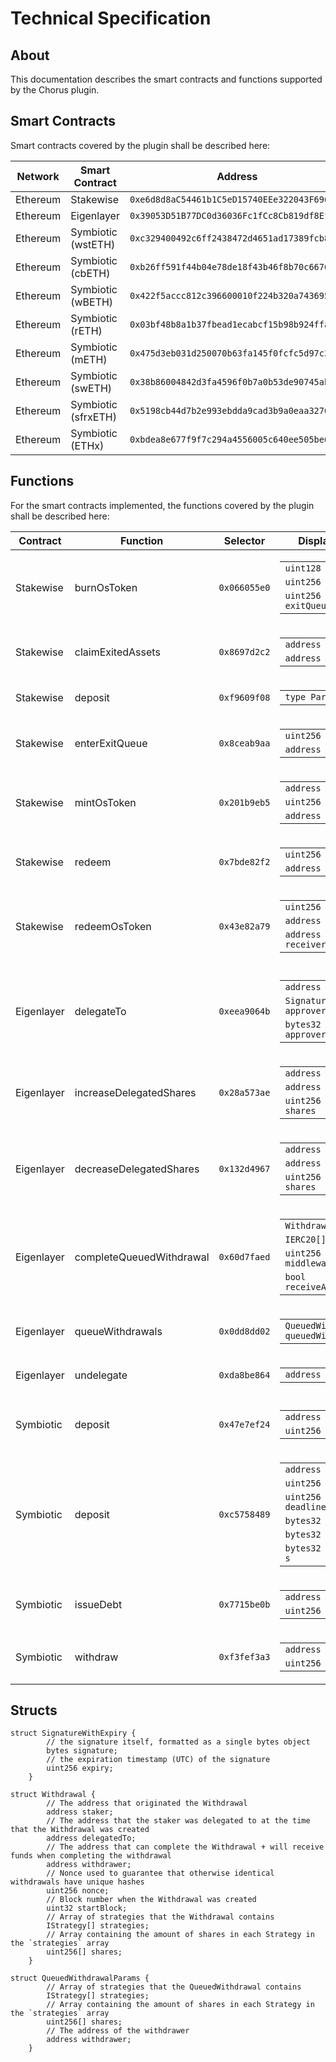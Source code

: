 # Technical Specification

## About

This documentation describes the smart contracts and functions supported by the Chorus plugin.

## Smart Contracts

Smart contracts covered by the plugin shall be described here:

|  Network | Smart Contract      | Address |
|   ----   |      ----           |   ---   |
| Ethereum | Stakewise           | `0xe6d8d8aC54461b1C5eD15740EEe322043F696C08` |
| Ethereum | Eigenlayer          | `0x39053D51B77DC0d36036Fc1fCc8Cb819df8Ef37A` |
| Ethereum | Symbiotic (wstETH)  | `0xc329400492c6ff2438472d4651ad17389fcb843a` |
| Ethereum | Symbiotic (cbETH)   | `0xb26ff591f44b04e78de18f43b46f8b70c6676984` |
| Ethereum | Symbiotic (wBETH)   | `0x422f5accc812c396600010f224b320a743695f85` |
| Ethereum | Symbiotic (rETH)    | `0x03bf48b8a1b37fbead1ecabcf15b98b924ffa5ac` |
| Ethereum | Symbiotic (mETH)    | `0x475d3eb031d250070b63fa145f0fcfc5d97c304a` |
| Ethereum | Symbiotic (swETH)   | `0x38b86004842d3fa4596f0b7a0b53de90745ab654` |
| Ethereum | Symbiotic (sfrxETH) | `0x5198cb44d7b2e993ebdda9cad3b9a0eaa32769d2` |
| Ethereum | Symbiotic (ETHx)    | `0xbdea8e677f9f7c294a4556005c640ee505be6925` |

## Functions

For the smart contracts implemented, the functions covered by the plugin shall be described here:

|Contract |    Function   | Selector  | Displayed Parameters |
|   ---   |    ---        | ---       | --- |
|Stakewise  | burnOsToken | `0x066055e0`| <table><tbody> <tr><td><code>uint128 osTokenShares</code></td></tr> <tr><td><code>uint256 timestamp</code></td></tr> <tr><td><code>uint256 exitQueueIndex</code></td></tr> </tbody></table> |
|Stakewise  | claimExitedAssets | `0x8697d2c2`| <table><tbody> <tr><td><code>address receiver</code></td></tr> <tr><td><code>address referrer</code></td></tr> </tbody></table> |
|Stakewise  | deposit | `0xf9609f08`| <table><tbody> <tr><td><code>type ParameterName</code></td></tr> </tbody></table> |
|Stakewise  | enterExitQueue | `0x8ceab9aa`| <table><tbody> <tr><td><code>uint256 shares</code></td></tr> <tr><td><code>address receiver</code></td></tr> </tbody></table> |
|Stakewise  | mintOsToken | `0x201b9eb5`| <table><tbody> <tr><td><code>address receiver</code></td></tr> <tr><td><code>uint256 osTokenShares</code></td></tr> <tr><td><code>address referrer</code></td></tr> </tbody></table> |
|Stakewise  | redeem | `0x7bde82f2`| <table><tbody> <tr><td><code>uint256 shares</code></td></tr> <tr><td><code>address receiver</code></td></tr> </tbody></table> |
|Stakewise  | redeemOsToken | `0x43e82a79`| <table><tbody> <tr><td><code>uint256 osTokenShares</code></td></tr> <tr><td><code>address owner</code></td></tr> <tr><td><code>address receiver</code></td></tr></tbody></table> |
|||||
|Eigenlayer  | delegateTo | `0xeea9064b`| <table><tbody> <tr><td><code>address operator</code></td></tr> <tr><td><code>SignatureWithExpiry approverSignatureAndExpiry</code></td></tr> <tr><td><code>bytes32 approverSalt</code></td></tr> </tbody></table> |
|Eigenlayer  | increaseDelegatedShares | `0x28a573ae`| <table><tbody> <tr><td><code>address staker</code></td></tr> <tr><td><code>address strategy</code></td></tr> <tr><td><code>uint256 shares</code></td></tr> </tbody></table> |
|Eigenlayer  | decreaseDelegatedShares | `0x132d4967`| <table><tbody> <tr><td><code>address staker</code></td></tr> <tr><td><code>address strategy</code></td></tr> <tr><td><code>uint256 shares</code></td></tr> </tbody></table> |
|Eigenlayer  | completeQueuedWithdrawal | `0x60d7faed`| <table><tbody> <tr><td><code>Withdrawal withdrawal</code></td></tr> <tr><td><code>IERC20[] tokens</code></td></tr> <tr><td><code>uint256 middlewareTimesIndex</code></td></tr> <tr><td><code>bool receiveAsTokens</code></td></tr> </tbody></table> |
|Eigenlayer  | queueWithdrawals           | `0x0dd8dd02`| <table><tbody> <tr><td><code>QueuedWithdrawalParams[] queuedWithdrawalParams</code></td></tr> </tbody></table> |
|Eigenlayer  | undelegate | `0xda8be864`| <table><tbody> <tr><td><code>address staker</code></td></tr> </tbody></table> |
|||||
|Symbiotic  | deposit | `0x47e7ef24`| <table><tbody> <tr><td><code>address recipient</code></td></tr> <tr><td><code>uint256 amount</code></td></tr> </tbody></table> |
|Symbiotic  | deposit | `0xc5758489`| <table><tbody> <tr><td><code>address recipient</code></td></tr> <tr><td><code>uint256 amount</code></td></tr> <tr><td><code>uint256 deadline</code></td></tr> <tr><td><code>bytes32 v</code></td></tr> <tr><td><code>bytes32 r</code></td></tr> <tr><td><code>bytes32 s</code></td></tr></tbody></table> |
|Symbiotic  | issueDebt | `0x7715be0b`| <table><tbody> <tr><td><code>address recipient</code></td></tr> <tr><td><code>uint256 amount</code></td></tr> </tbody></table> |
|Symbiotic  | withdraw | `0xf3fef3a3`| <table><tbody> <tr><td><code>address recipient</code></td></tr> <tr><td><code>uint256 amount</code></td></tr> </tbody></table> |

## Structs

```solidity
struct SignatureWithExpiry {
        // the signature itself, formatted as a single bytes object
        bytes signature;
        // the expiration timestamp (UTC) of the signature
        uint256 expiry;
    }
```

```solidity
struct Withdrawal {
        // The address that originated the Withdrawal
        address staker;
        // The address that the staker was delegated to at the time that the Withdrawal was created
        address delegatedTo;
        // The address that can complete the Withdrawal + will receive funds when completing the withdrawal
        address withdrawer;
        // Nonce used to guarantee that otherwise identical withdrawals have unique hashes
        uint256 nonce;
        // Block number when the Withdrawal was created
        uint32 startBlock;
        // Array of strategies that the Withdrawal contains
        IStrategy[] strategies;
        // Array containing the amount of shares in each Strategy in the `strategies` array
        uint256[] shares;
    }
```

```solidity
struct QueuedWithdrawalParams {
        // Array of strategies that the QueuedWithdrawal contains
        IStrategy[] strategies;
        // Array containing the amount of shares in each Strategy in the `strategies` array
        uint256[] shares;
        // The address of the withdrawer
        address withdrawer;
    }
```

